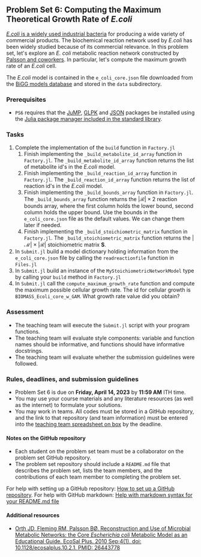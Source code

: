 ## Problem Set 6: Computing the Maximum Theoretical Growth Rate of _E.coli_

[_E.coli_ is a widely used industrial bacteria](https://en.wikipedia.org/wiki/Protein_production) for producing a wide variety of commercial products. The biochemical reaction network used by _E.coli_ has been widely studied because of its commercial relevance. In this problem set, let's explore an _E. coli_ metabolic reaction network constructed by [Palsson and coworkers](https://pubmed.ncbi.nlm.nih.gov/26443778/). In particular, let's compute the maximum growth rate of an _E.coli_ cell.

The _E.coli_ model is contained in the `e_coli_core.json` file downloaded from the [BiGG models database](http://bigg.ucsd.edu/models/e_coli_core) and stored in the `data` subdirectory.

### Prerequisites
* `PS6` requires that the [JuMP](https://jump.dev/JuMP.jl/stable/), [GLPK](https://github.com/jump-dev/GLPK.jl) and [JSON](https://github.com/JuliaIO/JSON.jl) packages be installed using the [Julia package manager included in the standard library](https://docs.julialang.org/en/v1/stdlib/Pkg/).

### Tasks
1. Complete the implementation of the `build` function in `Factory.jl`
    1. Finish implementing the `_build_metabolite_id_array` function in `Factory.jl`. The `_build_metabolite_id_array` function returns the list of metabolite id's in the _E.coli_ model.
    1. Finish implementing the `_build_reaction_id_array` function in `Factory.jl`. The `_build_reaction_id_array` function returns the list of reaction id's in the _E.coli_ model.
    1. Finish implementing the `_build_bounds_array` function in `Factory.jl`. The `_build_bounds_array` function returns the $|\mathcal{R}|\times{2}$ reaction bounds array, where the first column holds the lower bound, second column holds the upper bound. Use the bounds in the `e_coli_core.json` file as the default values. We can change them later if needed.
    1. Finish implementing the `_build_stoichiometric_matrix` function in `Factory.jl`. The `_build_stoichiometric_matrix` function returns the $|\mathcal{M}|\times|\mathcal{R}|$ stoichiometric matrix $\mathbf{S}$.
1. In `Submit.jl` build a model dictionary holding information from the `e_coli_core.json` file by calling the `readreactionfile` function in `Files.jl`
1. In `Submit.jl` build an instance of the `MyStoichiometricNetworkModel` type by calling your `build` method in `Factory.jl`
1. In `Submit.jl` call the `compute_maximum_growth_rate` function and compute the maximum possible cellular growth rate. The id for cellular growth is `BIOMASS_Ecoli_core_w_GAM`. What growth rate value did you obtain?

### Assessment
* The teaching team will execute the `Submit.jl` script with your program functions. 
* The teaching team will evaluate style components: variable and function names should be informative, and functions should have informative docstrings. 
* The teaching team will evaluate whether the submission guidelines were followed.

### Rules, deadlines, and submission guidelines
* Problem Set 6 is due on __Friday, April 14, 2023__ by __11:59 AM__ ITH time. 
* You may use your course materials and any literature resources (as well as the internet) to formulate your solutions.
* You may work in teams. All codes must be stored in a GitHub repository, and the link to that repository (and team information) must be entered into the [teaching team spreadsheet on box](https://cornell.box.com/s/qaaismzp18ohahqctvdeedeludl2kybl) by the deadline. 

#### Notes on the GitHub repository
* Each student on the problem set team must be a collaborator on the problem set GitHub repository. 
* The problem set repository should include a `README.md` file that describes the problem set, lists the team members, and the contributions of each team member to completing the problem set.

For help with setting up a GitHub repository: [How to set up a GitHub repository](https://docs.github.com/en/repositories/creating-and-managing-repositories/creating-a-new-repository). For help with GitHub markdown: [Help with markdown syntax for your README.md file](https://docs.github.com/en/get-started/writing-on-github/getting-started-with-writing-and-formatting-on-github/basic-writing-and-formatting-syntax)

#### Additional resources
* [Orth JD, Fleming RM, Palsson BØ. Reconstruction and Use of Microbial Metabolic Networks: the Core _Escherichia coli_ Metabolic Model as an Educational Guide. EcoSal Plus. 2010 Sep;4(1). doi: 10.1128/ecosalplus.10.2.1. PMID: 26443778](https://pubmed.ncbi.nlm.nih.gov/26443778/)
